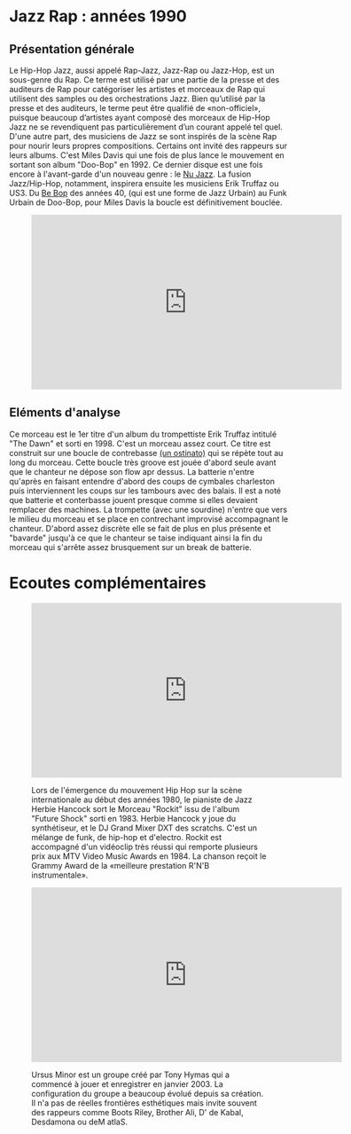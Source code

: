 # Jazz Rap : années 1990

## Présentation générale
Le Hip-Hop Jazz, aussi appelé Rap-Jazz, Jazz-Rap ou Jazz-Hop, est un sous-genre du Rap. Ce terme est utilisé par une partie de la presse et des auditeurs de Rap pour catégoriser les artistes et morceaux de Rap qui utilisent des samples ou des orchestrations Jazz. Bien qu’utilisé par la presse et des auditeurs, le terme peut être qualifié de «non-officiel», puisque beaucoup d’artistes ayant composé des morceaux de Hip-Hop Jazz ne se revendiquent pas particulièrement d’un courant appelé tel quel.
D'une autre part, des musiciens de Jazz se sont inspirés de la scène Rap pour nourir leurs propres compositions. Certains ont invité des rappeurs sur leurs albums.
C'est Miles Davis qui une fois de plus lance le mouvement en sortant son album "Doo-Bop" en 1992. Ce dernier disque est une fois encore à l'avant-garde d'un nouveau genre : le [Nu Jazz](/fusions/b8-jazz-rap.md#Présentation-Générale). La fusion Jazz/Hip-Hop, notamment, inspirera ensuite les musiciens Erik Truffaz ou US3. Du [Be Bop](/styles/a3-be-bop.md#Présentation-Générale) des années 40, (qui est une forme de Jazz Urbain) au Funk Urbain de Doo-Bop, pour Miles Davis la boucle est définitivement bouclée.

<figure class="app-frame fusions text-align-center" data-title="Bukowski(Chapter-1) - Erik Truffaz">
  <iframe width="560" height="315" src="https://www.youtube.com/embed/foVkzSqRr_s" title="YouTube video player" frameborder="0" allow="accelerometer; autoplay; clipboard-write; encrypted-media; gyroscope; picture-in-picture; web-share" allowfullscreen></iframe>
  <!-- <video src="assets/images/Bukowski(Chapter-1).mp4" controls> -->
</figure>

## Eléments d'analyse
Ce morceau est le 1er titre d'un album du trompettiste Erik Truffaz intitulé "The Dawn" et sorti en 1998. C'est un morceau assez court. Ce titre est construit sur une boucle de contrebasse [(un ostinato)](/coeurs/d3-repetitif.md#Présentation-Générale) qui se répète tout au long du morceau. Cette boucle très groove est jouée d'abord seule avant que le chanteur ne dépose son flow apr dessus. La batterie n'entre qu'après en faisant entendre d'abord des coups de cymbales charleston puis interviennent les coups sur les tambours avec des balais. Il est a noté que batterie et conterbasse jouent presque comme si elles devaient remplacer des machines. La trompette (avec une sourdine) n'entre que vers le milieu du morceau et se place en contrechant improvisé accompagnant le chanteur. D'abord assez discrète elle se fait de plus en plus présente et "bavarde" jusqu'à ce que le chanteur se taise indiquant ainsi la fin du morceau qui s'arrête assez brusquement sur un break de batterie.

# Ecoutes complémentaires
<div class="encarts">
<figure class="app-frame encart text-align-center fusions" data-title="Rockit - Herbie Hancock">
    <iframe width="560" height="315" src="https://www.youtube.com/embed/GHhD4PD75zY" title="YouTube video player" frameborder="0" allow="accelerometer; autoplay; clipboard-write; encrypted-media; gyroscope; picture-in-picture; web-share" allowfullscreen></iframe>
    <!-- <video controls src="assets/images/Herbie Hancock - Rockit (Official Video).mp4"></video> -->
  <p>
   Lors de l'émergence du mouvement Hip Hop sur la scène internationale au début des années 1980, le pianiste de Jazz Herbie Hancock sort le Morceau "Rockit" issu de l'album "Future Shock" sorti en 1983. Herbie Hancock y joue du synthétiseur, et le DJ Grand Mixer DXT des scratchs. C'est un mélange de funk, de hip-hop et d'electro. Rockit est accompagné d'un vidéoclip très réussi qui remporte plusieurs prix aux MTV Video Music Awards en 1984. La chanson reçoit le Grammy Award de la «meilleure prestation R'N'B instrumentale».
  </p>
</figure>
<figure class="app-frame encart text-align-center fusions" data-title="Burn One Down - Ursus Minor">
  <iframe width="560" height="315" src="https://www.youtube.com/embed/k2EV1gATLlw" title="YouTube video player" frameborder="0" allow="accelerometer; autoplay; clipboard-write; encrypted-media; gyroscope; picture-in-picture; web-share" allowfullscreen></iframe>
  <!-- <video controls src="assets/images/Burn One Down (feat. Boots Riley, M1, Umi, D' de kabal, Spike).mp4"></video> -->
  <p>
    Ursus Minor est un groupe créé par Tony Hymas qui a commencé à jouer et enregistrer en janvier 2003. La configuration du groupe a beaucoup évolué depuis sa création. Il n'a pas de réelles frontières esthétiques mais invite souvent des rappeurs comme Boots Riley, Brother Ali, D' de Kabal, Desdamona ou deM atlaS.
  </p>
</figure>
</div>